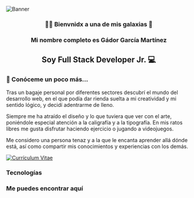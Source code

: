 <!-- Banner -->

![Banner](https://github.com/Gdr18/Gdr18/assets/118227919/a96d651e-6724-4a5d-b27b-252900678329)

<!-- Aplicar emoticonos más llamativo -->
<h3 align='center'>🖖🏻 Bienvnidx a una de mis galaxias 🌌</h3>
<h3 align='center'>Mi nombre completo es Gádor García Martínez</h3>
<h2 align='center'>Soy Full Stack Developer Jr. 💻</h2>

<h3 align='left'>🚀 Conóceme un poco más...</h3>

Tras un bagaje personal por diferentes sectores descubrí el mundo del desarrollo web, en el que podía dar rienda suelta a mi creatividad y mi sentido lógico, y decidí adentrarme de lleno.

Siempre me ha atraído el diseño y lo que tuviera que ver con el arte, poniéndole especial atención a la caligrafía y a la tipografía.
En mis ratos libres me gusta disfrutar haciendo ejercicio o jugando a videojuegos.

Me considero una persona tenaz y a la que le encanta aprender allá dónde está, así como compartir mis conocimientos y experiencias con los demás.

<!-- Poner portfolio, CV,  -->
<!-- Para crear badges(https://kapasia-dev-ed.my.site.com/Badges4Me/s/) -->
<a href='https://drive.google.com/file/d/165KaqzwXwtSAulHK851v9MKuNffPUbGL/view?usp=drivesdk' target="_blank"><img alt='Currículum Vitae' src='https://img.shields.io/badge/Currículum_Vitae-100000?style=for-the-badge&logo=Currículum Vitae&logoColor=F08D0A&labelColor=F08D0A&color=F08D0A'/></a>

<h3>Tecnologías</h3>

<!-- Para crear badges(https://kapasia-dev-ed.my.site.com/Badges4Me/s/) / Cambiar estilo -->

<h3>Me puedes encontrar aquí</h3>

<!-- gmail, 
<a href='https://www.linkedin.com/in/g%C3%A1dor-garc%C3%ADa-mart%C3%ADnez-99a33717b/' target="_blank"><img alt='LinkedIn ' src='https://img.shields.io/badge/LinkedIn_-100000?style=for-the-badge&logo=LinkedIn &logoColor=ffffff&labelColor=0A9EFB&color=0A9EFB'/></a>



**Gdr18/Gdr18** is a ✨ _special_ ✨ repository because its `README.md` (this file) appears on your GitHub profile.

Here are some ideas to get you started:

- 🔭 I’m currently working on ...
- 🌱 I’m currently learning ...
- 👯 I’m looking to collaborate on ...
- 🤔 I’m looking for help with ...
- 💬 Ask me about ...
- 📫 How to reach me: ...
- 😄 Pronouns: ...
- ⚡ Fun fact: ...
-->

